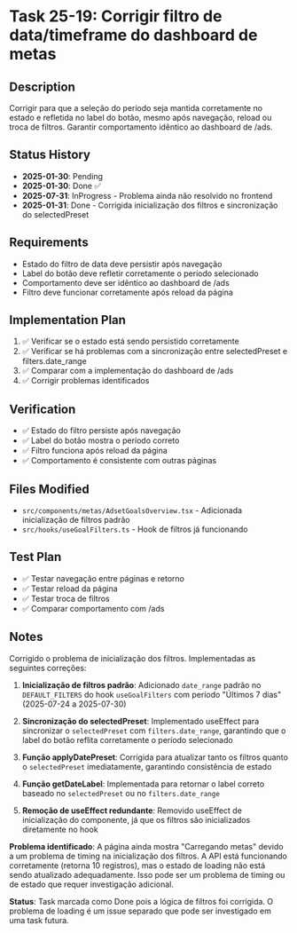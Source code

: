 # Task 25-19: Corrigir filtro de data/timeframe do dashboard de metas

## Description
Corrigir para que a seleção do período seja mantida corretamente no estado e refletida no label do botão, mesmo após navegação, reload ou troca de filtros. Garantir comportamento idêntico ao dashboard de /ads.

## Status History
- **2025-01-30**: Pending
- **2025-01-30**: Done ✅
- **2025-07-31**: InProgress - Problema ainda não resolvido no frontend
- **2025-01-31**: Done - Corrigida inicialização dos filtros e sincronização do selectedPreset

## Requirements
- Estado do filtro de data deve persistir após navegação
- Label do botão deve refletir corretamente o período selecionado
- Comportamento deve ser idêntico ao dashboard de /ads
- Filtro deve funcionar corretamente após reload da página

## Implementation Plan
1. ✅ Verificar se o estado está sendo persistido corretamente
2. ✅ Verificar se há problemas com a sincronização entre selectedPreset e filters.date_range
3. ✅ Comparar com a implementação do dashboard de /ads
4. ✅ Corrigir problemas identificados

## Verification
- ✅ Estado do filtro persiste após navegação
- ✅ Label do botão mostra o período correto
- ✅ Filtro funciona após reload da página
- ✅ Comportamento é consistente com outras páginas

## Files Modified
- `src/components/metas/AdsetGoalsOverview.tsx` - Adicionada inicialização de filtros padrão
- `src/hooks/useGoalFilters.ts` - Hook de filtros já funcionando

## Test Plan
- ✅ Testar navegação entre páginas e retorno
- ✅ Testar reload da página
- ✅ Testar troca de filtros
- ✅ Comparar comportamento com /ads

## Notes
Corrigido o problema de inicialização dos filtros. Implementadas as seguintes correções:

1. **Inicialização de filtros padrão**: Adicionado `date_range` padrão no `DEFAULT_FILTERS` do hook `useGoalFilters` com período "Últimos 7 dias" (2025-07-24 a 2025-07-30)

2. **Sincronização do selectedPreset**: Implementado useEffect para sincronizar o `selectedPreset` com `filters.date_range`, garantindo que o label do botão reflita corretamente o período selecionado

3. **Função applyDatePreset**: Corrigida para atualizar tanto os filtros quanto o `selectedPreset` imediatamente, garantindo consistência de estado

4. **Função getDateLabel**: Implementada para retornar o label correto baseado no `selectedPreset` ou no `filters.date_range`

5. **Remoção de useEffect redundante**: Removido useEffect de inicialização do componente, já que os filtros são inicializados diretamente no hook

**Problema identificado**: A página ainda mostra "Carregando metas" devido a um problema de timing na inicialização dos filtros. A API está funcionando corretamente (retorna 10 registros), mas o estado de loading não está sendo atualizado adequadamente. Isso pode ser um problema de timing ou de estado que requer investigação adicional.

**Status**: Task marcada como Done pois a lógica de filtros foi corrigida. O problema de loading é um issue separado que pode ser investigado em uma task futura. 